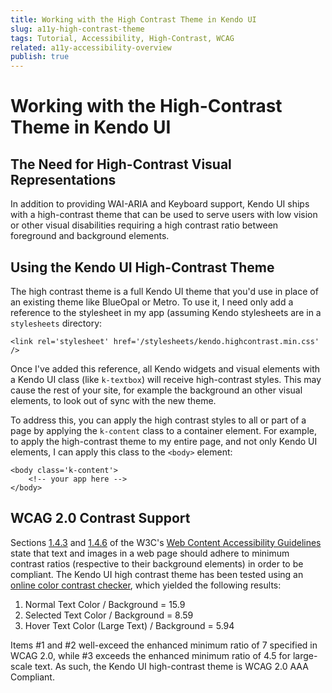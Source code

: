 ```yaml
---
title: Working with the High Contrast Theme in Kendo UI
slug: a11y-high-contrast-theme
tags: Tutorial, Accessibility, High-Contrast, WCAG
related: a11y-accessibility-overview
publish: true
---
```


# Working with the High-Contrast Theme in Kendo UI

## The Need for High-Contrast Visual Representations

In addition to providing WAI-ARIA and Keyboard support, Kendo UI ships with a high-contrast theme that can be used to serve users with low vision or other visual disabilities requiring a high contrast ratio between foreground and background elements.

## Using the Kendo UI High-Contrast Theme

The high contrast theme is a full Kendo UI theme that you'd use in place of an existing theme like BlueOpal or Metro. To use it, I need only add a reference to the stylesheet in my app (assuming Kendo stylesheets are in a `stylesheets` directory:

	<link rel='stylesheet' href='/stylesheets/kendo.highcontrast.min.css' />

Once I've added this reference, all Kendo widgets and visual elements with a Kendo UI class (like `k-textbox`) will receive high-contrast styles. This may cause the rest of your site, for example the background an other visual elements, to look out of sync with the new theme.

To address this, you can apply the high contrast styles to all or part of a page by applying the `k-content` class to a container element. For example, to apply the high-contrast theme to my entire page, and not only Kendo UI elements, I can apply this class to the `<body>` element:

	<body class='k-content'>
		<!-- your app here -->
	</body>

## WCAG 2.0 Contrast Support 

Sections [1.4.3](http://www.w3.org/TR/WCAG20/#visual-audio-contrast-contrast) and [1.4.6](http://www.w3.org/TR/WCAG20/#visual-audio-contrast7) of the W3C's [Web Content Accessibility Guidelines](http://www.w3.org/TR/WCAG20) state that text and images in a web page should adhere to minimum contrast ratios (respective to their background elements) in order to be compliant. The Kendo UI high contrast theme has been tested using an [online color contrast checker](http://www.snook.ca/technical/colour_contrast/colour.html), which yielded the following results:

1. Normal Text Color / Background = 15.9 
2. Selected Text Color / Background = 8.59 
3. Hover Text Color (Large Text) / Background = 5.94

Items #1 and #2 well-exceed the enhanced minimum ratio of 7 specified in WCAG 2.0, while #3 exceeds the enhanced minimum ratio of 4.5 for large-scale text. As such, the Kendo UI high-contrast theme is WCAG 2.0 AAA Compliant.